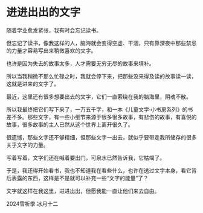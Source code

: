 # 进进出出的文字

随着学业愈发紧张，我有时会忘记读书。

但忘记了读书，像我这样的人，脑海就会变得空虚、干涸，只有靠深夜中那些禁忌的力量才容易写出来稍微喜欢的文字。

也许是因为失去的故事太多，人才需要无穷无尽的故事来填补。

所以当我稍微不那么忙碌之时，我就会停下来，把那些没来得及读的故事读一读，这就是进来的文字了。

最近，这里还有很多想要出去的文字，它们一直萦绕在我的脑海里，阴魂不散。

所以我最终把它们写下来了，一万五千字，和一本《儿童文学·小书房系列》的书差不多。那些文字，有一些小细节来源于很多很多故事，有悲伤的故事，有喜悦的故事，很多故事的主人已然从这个世界上离开很久了。

很遗憾，那些文字还不够精细，但那些文字一出去，就似乎要带走我所储存的很多关乎文字的力量。

写着写着，文字们还在喊着要出门，可泉水已然告诉我，它枯竭了。

于是，我还得开始看书，我也不知道我在看些什么，也许在透过文字本身，看它背后表露的东西，这样是不是就可以补充一些“文字的能量”了？

文字就这样在我这里，进进出出，但愿我能一直让他们来去自由。

2024雪祈季 冰月十二


